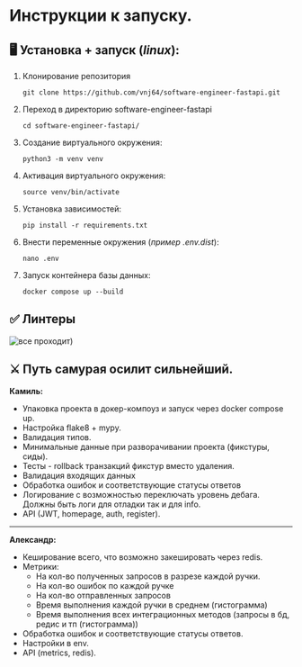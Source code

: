 # Инструкции к запуску.

## 🖥 Установка + запуск (**_linux_**):

1. Клонирование репозитория

   ```git clone https://github.com/vnj64/software-engineer-fastapi.git```
2. Переход в директорию software-engineer-fastapi

   ```cd software-engineer-fastapi/```
3. Создание виртуального окружения:

    ```python3 -m venv venv```
4. Активация виртуального окружения:
    
    ```source venv/bin/activate```
5. Установка зависимостей:
    
    ```pip install -r requirements.txt```
6. Внести переменные окружения (_пример .env.dist_):

    ```nano .env```
8. Запуск контейнера базы данных:

    ```docker compose up --build```


## ✅ Линтеры
![все проходит)](/home/vnj/PycharmProjects/examProject/github-assets/photo_2024-01-15_21-11-50.jpg)

## ⚔️ Путь самурая осилит сильнейший.
**Камиль:**
- Упаковка проекта в докер-компоуз и запуск через docker compose up.
- Настройка flake8 + mypy.
- Валидация типов.
- Минимальные данные при разворачивании проекта (фикстуры, сиды).
- Тесты - rollback транзакций фикстур вместо удаления.
- Валидация входящих данных
- Обработка ошибок и соответствующие статусы ответов
- Логирование с возможностью переключать уровень дебага. Должны быть логи для отладки так и для info.
- API (JWT, homepage, auth, register).

------

**Александр:**
- Кеширование всего, что возможно закешировать через redis.
- Метрики: 
  - На кол-во полученных запросов в разрезе каждой ручки.
  - На кол-во ошибок по каждой ручке
  - На кол-во отправленных запросов
  - Время выполнения каждой ручки в среднем (гистограмма)
  - Время выполнения всех интеграционных методов (запросы в бд, редис и тп (гистограмма))
- Обработка ошибок и соответствующие статусы ответов.
- Настройки в env.
- API (metrics, redis).